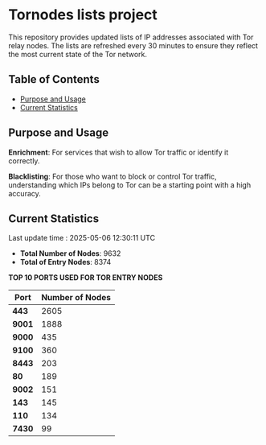 # Tornodes lists project

This repository provides updated lists of IP addresses associated with Tor relay nodes. The lists are refreshed every 30 minutes to ensure they reflect the most current state of the Tor network.

## Table of Contents

- [Purpose and Usage](#purpose-and-usage)
- [Current Statistics](#current-statistics)


## Purpose and Usage

**Enrichment**: For services that wish to allow Tor traffic or identify it correctly.

**Blacklisting**: For those who want to block or control Tor traffic, understanding which IPs belong to Tor can be a starting point with a high accuracy.

## Current Statistics

Last update time : 2025-05-06 12:30:11 UTC

- **Total Number of Nodes**: 9632
- **Total of Entry Nodes**: 8374

**TOP 10 PORTS USED FOR TOR ENTRY NODES**

| **Port** | **Number of Nodes** |
|------|-----------------|
| **443**   | 2605  |
| **9001**   | 1888  |
| **9000**   | 435  |
| **9100**   | 360  |
| **8443**   | 203  |
| **80**   | 189  |
| **9002**   | 151  |
| **143**   | 145  |
| **110**   | 134  |
| **7430**   | 99  |

